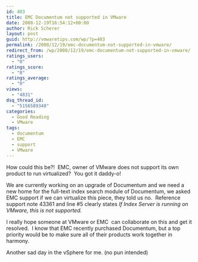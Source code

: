 ```yaml
---
id: 403
title: EMC Documentum not supported in VMware
date: 2008-12-19T16:54:12+00:00
author: Rick Scherer
layout: post
guid: http://vmwaretips.com/wp/?p=403
permalink: /2008/12/19/emc-documentum-not-supported-in-vmware/
redirect_from: /wp/2008/12/19/emc-documentum-not-supported-in-vmware/
ratings_users:
  - "0"
ratings_score:
  - "0"
ratings_average:
  - "0"
views:
  - "4831"
dsq_thread_id:
  - "5156589340"
categories:
  - Good Reading
  - VMware
tags:
  - documentum
  - EMC
  - support
  - VMware
---
```

How could this be?!  EMC, owner of VMware does not support its own product to run virtualized?  You got it daddy-o!

We are currently working on an upgrade of Documentum and we need a new home for the full-text index search module of Documentum, we asked EMC support if we can virtualize this piece, they told us no.  Reference support note 43361 and line #5 clearly states _If Index Server is running on VMware, this is not supported._

I really hope someone at VMware or EMC  can collaborate on this and get it resolved.  I know that EMC recently purchased Documentum, but a top priority would be to make sure all of their products work together in harmony.

Another sad day in the vSphere for me. (no pun intended)